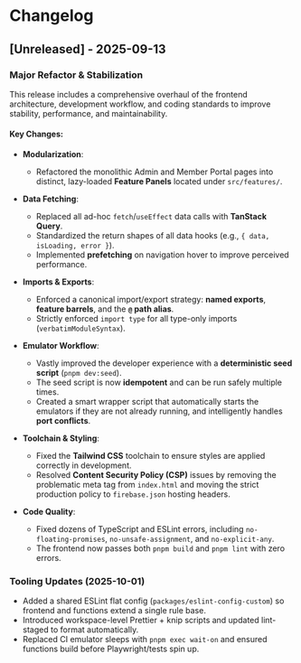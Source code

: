 # Changelog

## [Unreleased] - 2025-09-13

### Major Refactor & Stabilization

This release includes a comprehensive overhaul of the frontend architecture, development workflow, and coding standards to improve stability, performance, and maintainability.

#### Key Changes:

- **Modularization**:
  - Refactored the monolithic Admin and Member Portal pages into distinct, lazy-loaded **Feature Panels** located under `src/features/`.

- **Data Fetching**:
  - Replaced all ad-hoc `fetch`/`useEffect` data calls with **TanStack Query**.
  - Standardized the return shapes of all data hooks (e.g., `{ data, isLoading, error }`).
  - Implemented **prefetching** on navigation hover to improve perceived performance.

- **Imports & Exports**:
  - Enforced a canonical import/export strategy: **named exports**, **feature barrels**, and the **`@` path alias**.
  - Strictly enforced `import type` for all type-only imports (`verbatimModuleSyntax`).

- **Emulator Workflow**:
  - Vastly improved the developer experience with a **deterministic seed script** (`pnpm dev:seed`).
  - The seed script is now **idempotent** and can be run safely multiple times.
  - Created a smart wrapper script that automatically starts the emulators if they are not already running, and intelligently handles **port conflicts**.

- **Toolchain & Styling**:
  - Fixed the **Tailwind CSS** toolchain to ensure styles are applied correctly in development.
  - Resolved **Content Security Policy (CSP)** issues by removing the problematic meta tag from `index.html` and moving the strict production policy to `firebase.json` hosting headers.

- **Code Quality**:
  - Fixed dozens of TypeScript and ESLint errors, including `no-floating-promises`, `no-unsafe-assignment`, and `no-explicit-any`.
  - The frontend now passes both `pnpm build` and `pnpm lint` with zero errors.

### Tooling Updates (2025-10-01)

- Added a shared ESLint flat config (`packages/eslint-config-custom`) so frontend and functions extend a single rule base.
- Introduced workspace-level Prettier + knip scripts and updated lint-staged to format automatically.
- Replaced CI emulator sleeps with `pnpm exec wait-on` and ensured functions build before Playwright/tests spin up.
